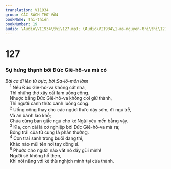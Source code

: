 ```yaml
---
translation: VI1934
group: CÁC SÁCH THƠ-VĂN
bookName: Thi-thiên 
bookNumber: 19
audio: \Audio\VI1934\thi\127.mp3; \Audio\VI1934\1-ms-nguyen-thi\thi\127.mp3
---
```


<div class="title"><h1>127</h1><h3>Sự hưng thạnh bởi Đức Giê-hô-va mà có</h3><i>Bài ca đi lên từ bực; bởi Sa-lô-môn làm</i></div>
<span class="verse thi_127_1"> <sup>1</sup> Nếu Đức Giê-hô-va không cất nhà, <br/> Thì những thợ xây cất làm uổng công. <br/> Nhược bằng Đức Giê-hô-va không coi giữ thành, <br/> Thì người canh thức canh luống công. <br/></span>
<span class="verse thi_127_2"> <sup>2</sup> Uổng công thay cho các ngươi thức dậy sớm, đi ngủ trễ, <br/> Và ăn bánh lao khổ; <br/> Chúa cũng ban giấc ngủ cho kẻ Ngài yêu mến bằng vậy. <br/></span>
<span class="verse thi_127_3"> <sup>3</sup> Kìa, con cái là cơ nghiệp bởi Đức Giê-hô-va mà ra; <br/> Bông trái của tử cung là phần thưởng. <br/></span>
<span class="verse thi_127_4"> <sup>4</sup> Con trai sanh trong buổi đang thì, <br/> Khác nào mũi tên nơi tay dõng sĩ. <br/></span>
<span class="verse thi_127_5"> <sup>5</sup> Phước cho người nào vắt nó đầy gùi mình! <br/> Người sẽ không hổ thẹn, <br/> Khi nói năng với kẻ thù nghịch mình tại cửa thành. <br/></span>

